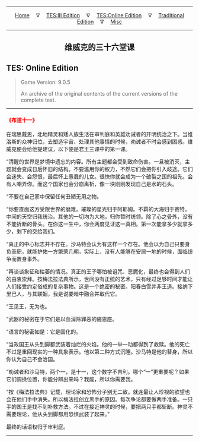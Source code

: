 
---

<!-- Jekyll Page Links -->

<center>
<a href="../../../../index.html">Home</a>
&emsp;&nabla;&emsp;
<a href="../../../index-tes3.html">TES:III Edition</a>
&emsp;&nabla;&emsp;
<a href="../../../index-teso.html">TES:Online Edition</a>
&emsp;&nabla;&emsp;
<a href="../../../index-traditional.html">Traditional Edition</a>
&emsp;&nabla;&emsp;
<a href="../../../index-misc.html">Misc</a>
</center>

<!-- Markdown Body Below: -->

---

<center>
<h2><span style="font-family:Georgia">维威克的三十六堂课</span></h2>
</center>

## TES: Online Edition

> Game Version: 9.0.5
>
> An archive of the original contents of the current versions of the complete text.

---

#### <span style="color:red">《布道十一》</span>

在瑞思戴恩，北地精灵和矮人族生活在审判庭和英雄劝诫者的开明统治之下。当维洛斯的众神归位，去塑造宇宙、处理其他事情的时候，劝诫者不时会感到困惑。维威克便会给他提建议，以下便是君王三课中的第一课。

“清醒的世界是梦境中遗忘的内容。所有主题都会受到致命伤害。一旦被消灭，主题就会变成日后怀旧的结构。不要滥用你的权力，不然它们会把你引入歧途。它们会迷失、会怨恨，最后怀上愚蠢的儿女。很快你就会成为一个破裂之国的祖先。会有人嘲弄你。而这个国家也会分崩离析，像一块刚刚发现自己是水的石头。

“不要在自己家中保留任何丑陋无用之物。

“你要直面这方受限世界的磨难。璀璨的星光归于阿耶姆。不羁的大海归于赛特。中间的天空归我统治。其他的一切均为大地，归你暂时统领。除了心之骨外，没有不能折断的骨头。在你这一生中，你会两度见证这一真相。第一次能拿多少就拿多少，剩下的交给我们。

“真正的中心标志并不存在。沙马特会认为有这样一个存在。他会以为自己只要身负圣职，就能护佑一方繁荣几朝，实际上，没有人能够在安居一地的时候，面临纷争而置身事外。

“再谈谈象征和枯萎的情况。真正的王子哪怕被诅咒、恶魔化，最终也会得到人们的由衷崇拜。按梅法拉法典所示，世间没有正统的艺术，只有经过足够时间才能让人们接受约定俗成的复杂事物。这是一个绝密的秘密。阳春白雪并非王道。接纳下里巴人，与其联姻，我是说要暗中融合并取代它。

“王见王，无为也。

“武器的秘密在于它们是以血消除罪恶的施恩座。

“语言的秘密如是：它是固化的。

“当政国王从头到脚都武装着灿烂的火焰。他的一举一动都得到了救赎。他的死亡不过是重回现实的一种具象表示。他以第二种方式沉睡。沙马特是他的替身，所以你认为自己不会治国。

“劝诫者和沙马特，两个一，是十一，这个数字不吉利。哪个“一”更重要呢？如果它们调换位置，你能分辨出来吗？我能，所以你需要我。

“按《梅法拉法典》记载，理论家和恐怖分子别无二致。就连最让人珍视的欲望也会在他们手中消失。所以梅法拉创立黑手的原因。每次争论都要做两手准备。一只手的国王是找不到补救方法。不过在接近神灵的时候，要把两只手都斩断。神灵不需要理论，他从头到脚都用恐惧武装了起来。”

最终的话语权归于审判庭。

---
